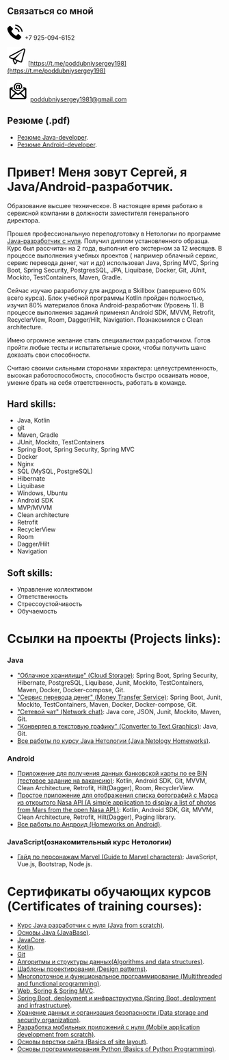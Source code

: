 ## Связаться со мной

![phone](./editable/icons/phone.jpg)
+7 925-094-6152

![telegram](./editable/icons/telegramm.jpg)
[https://t.me/poddubniysergey198](https://t.me/poddubniysergey198)

![email](./editable/icons/email.jpg)
poddubniysergey1981@gmail.com

## Резюме (.pdf)

- [Резюме Java-developer](./final/CV_Sergey-Poddubniy-JAVA-developer.pdf).
- [Резюме Android-developer](./final/CV_Sergey-Poddubniy-Android-developer.pdf).

# Привет! Меня зовут Сергей, я Java/Android-разработчик.

Образование высшее техническое. В настоящее время работаю в сервисной компании в должности заместителя генерального
директора.

Прошел профессиональную переподготовку в Нетологии по
программе [Java-разработчик с нуля](https://netology.ru/programs/java-developer#/). Получил диплом установленного
образца. Курс был рассчитан на 2 года, выполнил его экстерном за 12 месяцев. В процессе выполнения учебных проектов (
например облачный сервис, сервис перевода денег, чат и др) использовал Java, Spring MVC, Spring Boot, Spring Security,
PostgresSQL, JPA, Liquibase, Docker, Git, JUnit, Mockito, TestContainers, Maven, Gradle.

Сейчас изучаю разработку для андроид в Skillbox (завершено 60% всего курса). Блок учебной программы Kotlin пройден
полностью, изучил 80% материалов блока Android-разработчик (Уровень 1). В процессе выполнения заданий применял Android
SDK, MVVM, Retrofit, RecyclerView, Room, Dagger/Hilt, Navigation. Познакомился с Clean architecture.

Имею огромное желание стать специалистом разработчиком. Готов пройти любые тесты и испытательные сроки, чтобы получить
шанс доказать свои способности.

Считаю своими сильными сторонами характера: целеустремленность, высокая работоспособность, способность быстро осваивать
новое, умение брать на себя ответственность, работать в команде.

## Hard skills:

- Java, Kotlin
- git
- Maven, Gradle
- JUnit, Mockito, TestContainers
- Spring Boot, Spring Security, Spring MVC
- Docker
- Nginx
- SQL (MySQL, PostgreSQL)
- Hibernate
- Liquibase
- Windows, Ubuntu
- Android SDK
- MVP/MVVM
- Clean architecture
- Retrofit
- RecyclerView
- Room
- Dagger/Hilt
- Navigation

## Soft skills:

- Управление коллективом
- Ответственность
- Стрессоустойчивость
- Обучаемость

# Ссылки на проекты (Projects links):

### Java

- ["Облачное хранилище" (Cloud Storage)](https://github.com/PoddubniySerg/StorageCloud.git): Spring Boot, Spring
  Security, Hibernate, PostgreSQL, Liquibase, Junit, Mockito, TestContainers, Maven, Docker, Docker-compose, Git.
- ["Сервис перевода денег" (Money Transfer Service)](https://github.com/PoddubniySerg/MoneyTransferApp.git): Spring
  Boot, Junit, Mockito, TestContainers, Maven, Docker, Docker-compose, Git.
- ["Сетевой чат" (Network chat)](https://github.com/PoddubniySerg/Networkchat.git): Java core, JSON, Junit, Mockito,
  Maven, Git.
- ["Конвертер в текстовую графику" (Converter to Text Graphics)](https://github.com/PoddubniySerg/Graphics_converter.git):
  Java, Git.
- [Все работы по курсу Java Нетологии (Java Netology Homeworks)](https://github.com/PoddubniySerg/Homeworks.git).

### Android

- [Приложение для получения данных банковской карты по ее BIN (тестовое задание на вакансию)](https://github.com/PoddubniySerg/BinListNetClient):
  Kotlin, Android SDK, Git, MVVM, Clean Architecture, Retrofit, Hilt(Dagger), Room, RecyclerView.
- [Простое приложение для отображения списка фотографий с Марса из открытого Nasa API (A simple application to display a list of photos from Mars from the open Nasa API.)](https://github.com/PoddubniySerg/MarsPhotosNasaAPI.git):
  Kotlin, Android SDK, Git, MVVM, Clean Architecture, Retrofit, Hilt(Dagger), Paging library.
- [Все работы по Андроид (Homeworks on Android)](https://github.com/PoddubniySerg/-Homeworks-on-Android-.git).

### JavaScript(ознакомительный курс Нетологии)

- [Гайд по персонажам Marvel (Guide to Marvel characters)](https://github.com/PoddubniySerg/Marvel-characters-history.git):
  JavaScript, Vue.js, Bootstrap, Node.js.

# Сертификаты обучающих курсов (Certificates of training courses):

- [Курс Java разработчик с нуля (Java from scratch)](./certificates/JavaFromScratch.pdf).
- [Основы Java (JavaBase)](./certificates/JavaBase.pdf).
- [JavaCore](./certificates/JavaCore.pdf).
- [Kotlin](./certificates/KotlinSkillBox.pdf).
- [Git](./certificates/Git.pdf)
- [Алгоритмы и структуры данных(Algorithms and data structures)](./certificates/AlgorithmsAndDataStructures.pdf).
- [Шаблоны проектирования (Design patterns)](./certificates/designPatterns.pdf).
- [Многопоточное и функциональное программирование (Multithreaded and functional programming)](./certificates/Multithreading.pdf).
- [Web, Spring & Spring MVC](./certificates/WebSpringMVC.pdf).
- [Spring Boot, deployment и инфраструктура (Spring Boot, deployment and infrastructure)](./certificates/SpringBoot.pdf).
- [Хранение данных и организация безопасности (Data storage and security organization)](./certificates/DatabaseAndSecurity.pdf).
- [Разработка мобильных приложений с нуля (Mobile application development from scratch)](./certificates/StartAndroidNetology.pdf).
- [Основы верстки сайта (Basics of site layout)](./certificates/HtmlAndCss.pdf).
- [Основы программирования Python (Basics of Python Programming)](./certificates/python.pdf).

